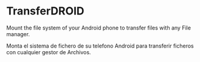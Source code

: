 # TransferDROID
Mount the file system of your Android phone to transfer files with any File manager.

Monta el sistema de fichero de su telefono Android para transferir ficheros con cualquier gestor de Archivos.
